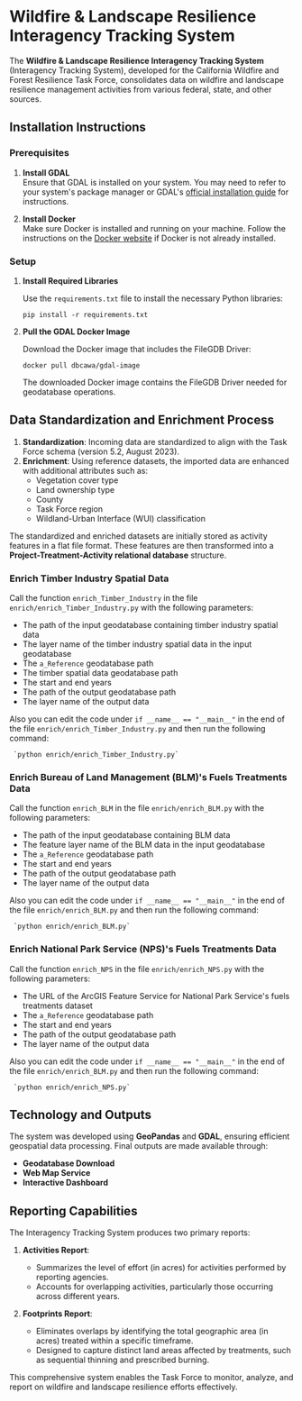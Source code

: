 # Wildfire & Landscape Resilience Interagency Tracking System

The **Wildfire & Landscape Resilience Interagency Tracking System** (Interagency Tracking System), developed for the California Wildfire and Forest Resilience Task Force, consolidates data on wildfire and landscape resilience management activities from various federal, state, and other sources.


## Installation Instructions

### Prerequisites

1. **Install GDAL**  
   Ensure that GDAL is installed on your system. You may need to refer to your system's package manager or GDAL's [official installation guide](https://gdal.org/download.html) for instructions.

2. **Install Docker**  
   Make sure Docker is installed and running on your machine. Follow the instructions on the [Docker website](https://www.docker.com/) if Docker is not already installed.

### Setup

1. **Install Required Libraries**  

   Use the `requirements.txt` file to install the necessary Python libraries:
   
   `pip install -r requirements.txt`

3. **Pull the GDAL Docker Image**

   Download the Docker image that includes the FileGDB Driver:

   `docker pull dbcawa/gdal-image`

   The downloaded Docker image contains the FileGDB Driver needed for geodatabase operations.


## Data Standardization and Enrichment Process
1. **Standardization**: Incoming data are standardized to align with the Task Force schema (version 5.2, August 2023).
2. **Enrichment**: Using reference datasets, the imported data are enhanced with additional attributes such as:
   - Vegetation cover type
   - Land ownership type
   - County
   - Task Force region
   - Wildland-Urban Interface (WUI) classification

The standardized and enriched datasets are initially stored as activity features in a flat file format. These features are then transformed into a **Project-Treatment-Activity relational database** structure.

### Enrich Timber Industry Spatial Data

   Call the function `enrich_Timber_Industry` in the file `enrich/enrich_Timber_Industry.py` with the following parameters:

   - The path of the input geodatabase containing timber industry spatial data 
   - The layer name of the timber industry spatial data in the input geodatabase 
   - The `a_Reference` geodatabase path
   - The timber spatial data geodatabase path
   - The start and end years
   - The path of the output geodatabase path
   - The layer name of the output data

   Also you can edit the code under `if __name__ == "__main__"` in the end of the file `enrich/enrich_Timber_Industry.py` and then run the following command:

   	 `python enrich/enrich_Timber_Industry.py`

### Enrich Bureau of Land Management (BLM)'s Fuels Treatments Data

   Call the function `enrich_BLM` in the file `enrich/enrich_BLM.py` with the following parameters:

   - The path of the input geodatabase containing BLM data 
   - The feature layer name of the BLM data in the input geodatabase 
   - The `a_Reference` geodatabase path
   - The start and end years
   - The path of the output geodatabase path
   - The layer name of the output data

   Also you can edit the code under `if __name__ == "__main__"` in the end of the file `enrich/enrich_BLM.py` and then run the following command:

   	 `python enrich/enrich_BLM.py`

### Enrich National Park Service (NPS)'s Fuels Treatments Data

   Call the function `enrich_NPS` in the file `enrich/enrich_NPS.py` with the following parameters:

   - The URL of the ArcGIS Feature Service for National Park Service's fuels treatments dataset 
   - The `a_Reference` geodatabase path
   - The start and end years
   - The path of the output geodatabase path
   - The layer name of the output data

   Also you can edit the code under `if __name__ == "__main__"` in the end of the file `enrich/enrich_BLM.py` and then run the following command:

   	 `python enrich/enrich_NPS.py`



## Technology and Outputs
The system was developed using **GeoPandas** and **GDAL**, ensuring efficient geospatial data processing. Final outputs are made available through:
- **Geodatabase Download**
- **Web Map Service**
- **Interactive Dashboard**

## Reporting Capabilities
The Interagency Tracking System produces two primary reports:
1. **Activities Report**:
   - Summarizes the level of effort (in acres) for activities performed by reporting agencies.
   - Accounts for overlapping activities, particularly those occurring across different years.

2. **Footprints Report**:
   - Eliminates overlaps by identifying the total geographic area (in acres) treated within a specific timeframe.
   - Designed to capture distinct land areas affected by treatments, such as sequential thinning and prescribed burning.

This comprehensive system enables the Task Force to monitor, analyze, and report on wildfire and landscape resilience efforts effectively.



